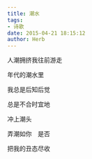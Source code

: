 ```yaml
---
title: 潮水
tags:
- 诗歌
date: 2015-04-21 18:15:12
author: Herb
---
```

人潮拥挤我往前游走

年代的潮水里

我总是后知后觉

总是不合时宜地

冲上潮头

弄潮如你　是否

把我的丑态尽收